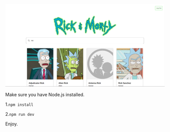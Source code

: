 ![img.png](img.png)

Make sure you have Node.js installed.

1.``npm install``

2.``npm run dev``

Enjoy.